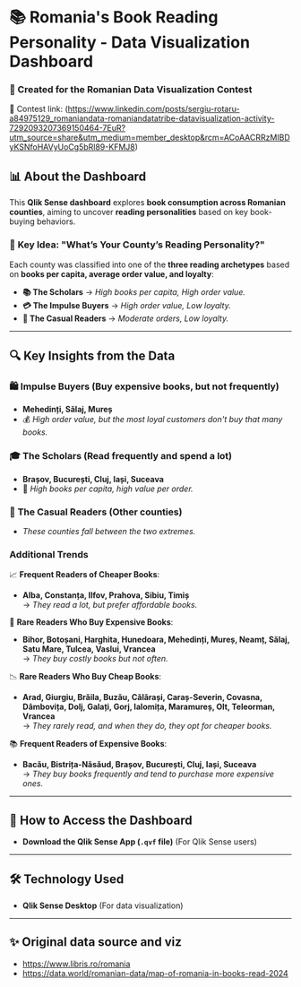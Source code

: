 # 📚 Romania's Book Reading Personality - Data Visualization Dashboard

### 🚀 Created for the Romanian Data Visualization Contest  
🔗 Contest link: (https://www.linkedin.com/posts/sergiu-rotaru-a84975129_romaniandata-romaniandatatribe-datavisualization-activity-7292093207369150464-7EuR?utm_source=share&utm_medium=member_desktop&rcm=ACoAACRRzMIBDyKSNfoHAVyUoCg5bRl89-KFMJ8)

## 📊 About the Dashboard
This **Qlik Sense dashboard** explores **book consumption across Romanian counties**, aiming to uncover **reading personalities** based on key book-buying behaviors.  

### 🎯 **Key Idea: "What’s Your County’s Reading Personality?"**
Each county was classified into one of the **three reading archetypes** based on **books per capita, average order value, and loyalty**:
- **📚 The Scholars** → *High books per capita, High order value.*
- **💳 The Impulse Buyers** → *High order value, Low loyalty.*
- **📖 The Casual Readers** → *Moderate orders, Low loyalty.*

---

## 🔍 **Key Insights from the Data**
### 🛍 **Impulse Buyers** (Buy expensive books, but not frequently)
- **Mehedinți, Sălaj, Mureș**
- 💰 *High order value, but the most loyal customers don't buy that many books.*

### 🎓 **The Scholars** (Read frequently and spend a lot)
- **Brașov, București, Cluj, Iași, Suceava**
- 📖 *High books per capita, high value per order.*

### 📖 **The Casual Readers** (Other counties)
- *These counties fall between the two extremes.*

### **Additional Trends**
📈 **Frequent Readers of Cheaper Books**:
- **Alba, Constanța, Ilfov, Prahova, Sibiu, Timiș**  
  → *They read a lot, but prefer affordable books.*

💸 **Rare Readers Who Buy Expensive Books**:
- **Bihor, Botoșani, Harghita, Hunedoara, Mehedinți, Mureș, Neamț, Sălaj, Satu Mare, Tulcea, Vaslui, Vrancea**  
  → *They buy costly books but not often.*

📉 **Rare Readers Who Buy Cheap Books**:
- **Arad, Giurgiu, Brăila, Buzău, Călărași, Caraș-Severin, Covasna, Dâmbovița, Dolj, Galați, Gorj, Ialomița, Maramureș, Olt, Teleorman, Vrancea**  
  → *They rarely read, and when they do, they opt for cheaper books.*

📚 **Frequent Readers of Expensive Books**:
- **Bacău, Bistrița-Năsăud, Brașov, București, Cluj, Iași, Suceava**  
  → *They buy books frequently and tend to purchase more expensive ones.*

---

## 🔗 **How to Access the Dashboard**
- **Download the Qlik Sense App (`.qvf` file)** (For Qlik Sense users)  

---

## 🛠 **Technology Used**
- **Qlik Sense Desktop** (For data visualization)

---

## ✨ **Original data source and viz**
- https://www.libris.ro/romania
- https://data.world/romanian-data/map-of-romania-in-books-read-2024

